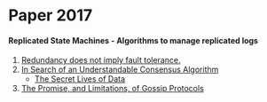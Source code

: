 # Paper 2017

#### Replicated State Machines - Algorithms to manage replicated logs
1. [Redundancy does not imply fault tolerance.](Reduncy-does-Not-Imply-Fault-Tolerance.pdf)
2. [In Search of an Understandable Consensus Algorithm](papers/Raft-Paper.pdf)
    - [The Secret Lives of Data](http://thesecretlivesofdata.com/)
3. [The Promise, and Limitations, of Gossip Protocols](papers/Advantages-Disadvantages-of-Gossip-Protocol.pdf)


